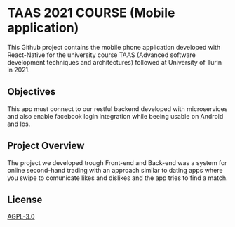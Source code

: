 # TAAS 2021 COURSE (Mobile application)

This Github project contains the mobile phone application developed with React-Native for the university course TAAS (Advanced software development techniques and architectures) followed at University of Turin in 2021.

## Objectives

This app must connect to our restful backend developed with microservices and also enable facebook login integration while beeing usable on Android and Ios.

## Project Overview
The project we developed trough Front-end and Back-end was a system for online second-hand trading with an approach similar to dating apps where you swipe to comunicate likes and dislikes and the app tries to find a match.
## License
[AGPL-3.0](https://choosealicense.com/licenses/agpl-3.0/)
